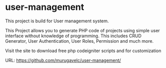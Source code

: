 # user-management


This project is build for User management system.

This Project allows you to generate PHP code of projects using simple user interface without knowledge of programming. This includes CRUD Generator, User Authentication, User Roles, Permission and much more.

Visit the site to download free php codeigniter scripts and for customization

URL: https://github.com/murugavelc/user-management/
